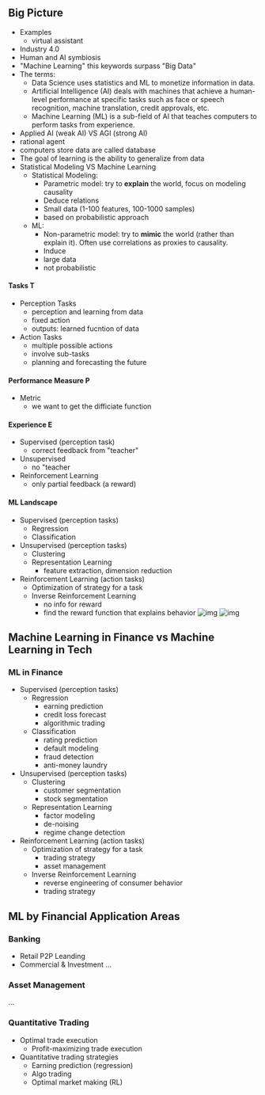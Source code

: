 Big Picture
-----------

- Examples
  - virtual assistant
- Industry 4.0
- Human and AI symbiosis
- "Machine Learning" this keywords surpass "Big Data"
- The terms:
  - Data Science uses statistics and ML to monetize information in data.
  - Artificial Intelligence (AI) deals with machines that achieve a human-level performance at specific tasks such as face or speech recognition, machine translation, credit approvals, etc.
  - Machine Learning (ML) is a sub-field of AI that teaches computers to perform tasks from experience.
- Applied AI (weak AI) VS AGI (strong AI)
- rational agent
- computers store data are called database
- The goal of learning is the ability to generalize from data
- Statistical Modeling VS Machine Learning
  - Statistical Modeling:
    - Parametric model: try to **explain** the world, focus on modeling causality
    - Deduce relations
    - Small data (1-100 features, 100-1000 samples)
    - based on probabilistic approach
  - ML:
    - Non-parametric model: try to **mimic** the world (rather than explain it). Often use correlations as proxies to causality.
    - Induce
    - large data
    - not probabilistic
    
#### Tasks T
- Perception Tasks
  - perception and learning from data
  - fixed action
  - outputs: learned fucntion of data
- Action Tasks
  - multiple possible actions
  - involve sub-tasks
  - planning and forecasting the future
#### Performance Measure P
- Metric
  - we want to get the difficiate function
#### Experience E
- Supervised (perception task)
  - correct feedback from "teacher"
- Unsupervised
  - no "teacher
- Reinforcement Learning
  - only partial feedback (a reward)

#### ML Landscape
- Supervised (perception tasks)
  - Regression
  - Classification
- Unsupervised (perception tasks)
  - Clustering
  - Representation Learning
    - feature extraction, dimension reduction
- Reinforcement Learning (action tasks)
  - Optimization of strategy for a task
  - Inverse Reinforcement Learning
    - no info for reward
    - find the reward function that explains behavior
![img](https://raw.githubusercontent.com/kin-cs/data_science_notebooks/master/ML_and_RL_in_Finance/imgs/Screen%20Shot%202018-07-16%20at%205.43.08%20PM.jpg?token=AZ9R99Mgd9FzePeWQ44gtESlX6H0DBRgks5bVaOgwA%3D%3D)
![img](https://raw.githubusercontent.com/kin-cs/data_science_notebooks/master/ML_and_RL_in_Finance/imgs/Screen%20Shot%202018-07-16%20at%205.47.52%20PM.jpg?token=AZ9R98pMnuAuCEkEfss5WtmcygtM16u9ks5bVaVYwA%3D%3D)

Machine Learning in Finance vs Machine Learning in Tech
-------------------------------------------------------

### ML in Finance 
- Supervised (perception tasks)
  - Regression
    - earning prediction
    - credit loss forecast
    - algorithmic trading
  - Classification
    - rating prediction
    - default modeling
    - fraud detection
    - anti-money laundry
- Unsupervised (perception tasks)
  - Clustering
    - customer segmentation
    - stock segmentation
  - Representation Learning
    - factor modeling
    - de-noising
    - regime change detection
- Reinforcement Learning (action tasks)
  - Optimization of strategy for a task
    - trading strategy
    - asset management
  - Inverse Reinforcement Learning
    - reverse engineering of consumer behavior
    - trading strategy
    
ML by Financial Application Areas
---------------------------------

### Banking
- Retail P2P Leanding
- Commercial & Investment
...
### Asset Management
...
### Quantitative Trading
- Optimal trade execution
  - Profit-maximizing trade execution
- Quantitative trading strategies
  - Earning prediction (regression)
  - Algo trading
  - Optimal market making (RL)
